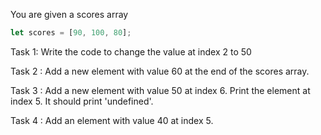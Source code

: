 You are given a scores array

```js
let scores = [90, 100, 80];
```
Task 1: Write the code to change the value at index 2 to 50

Task 2 : Add a new element with value 60 at the end of the scores array.

Task 3 : Add a new element with value 50 at index 6. Print the element at index 5. It should print 'undefined'.

Task 4 : Add an element with value 40 at index 5.
